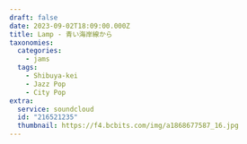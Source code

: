 ```yaml
---
draft: false
date: 2023-09-02T18:09:00.000Z
title: Lamp - 青い海岸線から
taxonomies:
  categories:
    - jams
  tags:
    - Shibuya-kei
    - Jazz Pop
    - City Pop
extra:
  service: soundcloud
  id: "216521235"
  thumbnail: https://f4.bcbits.com/img/a1868677587_16.jpg
---
```

